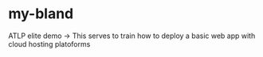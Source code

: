 # my-bland
ATLP elite demo -> This serves to train how to deploy a basic web app with cloud hosting platoforms
